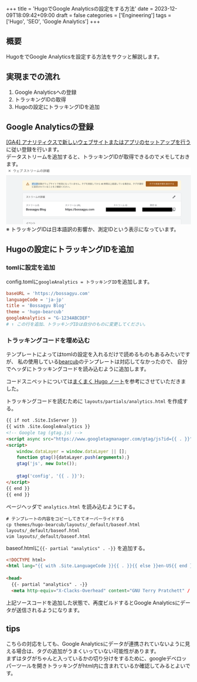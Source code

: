 +++
title = 'HugoでGoogle Analyticsの設定をする方法'
date = 2023-12-09T18:09:42+09:00
draft = false
categories = ['Engineering']
tags = ['Hugo', 'SEO', 'Google Analytics']
+++

## 概要
HugoをでGoogle Analyticsを設定する方法をサクッと解説します。

## 実現までの流れ
1. Google Analyticsへの登録
2. トラッキングIDの取得
3. Hugoの設定にトラッキングIDを追加

## Google Analyticsの登録
[[GA4] アナリティクスで新しいウェブサイトまたはアプリのセットアップを行う](https://support.google.com/analytics/answer/9304153?hl=ja)
に従い登録を行います。  
データストリームを追加すると、トラッキングIDが取得できるのでメモしておきます。
![データストリーム追加画面](img-003-001.png)
※ トラッキングIDは日本語訳の影響か、測定IDという表示になっています。

## Hugoの設定にトラッキングIDを追加
### tomlに設定を追加
config.tomlに`googleAnalytics = トラッキングID`を追加します。
```toml
baseURL = 'https://bossagyu.com'
languageCode = 'ja-jp'
title = 'Bossagyu Blog'
theme = 'hugo-bearcub'
googleAnalytics = "G-1234ABCDEF"
# ↑ この行を追加、トラッキングIDは自分のものに変更してください。
```

### トラッキングコードを埋め込む
テンプレートによってはtomlの設定を入れるだけで読めるものもあるみたいですが、
私の使用している[bearcub](https://github.com/clente/hugo-bearcub/tree/main)のテンプレートは対応してなかったので、
自分でヘッダにトラッキングコードを読み込むように追加します。

コードスニペットについては[まくまく Hugo ノート](https://github.com/clente/hugo-bearcub/tree/main)を参考にさせていただきました。

トラッキングコードを読むために `layouts/partials/analytics.html` を作成する。
```html
{{ if not .Site.IsServer }}
{{ with .Site.GoogleAnalytics }}
<!-- Google tag (gtag.js) -->
<script async src="https://www.googletagmanager.com/gtag/js?id={{ . }}"></script>
<script>
    window.dataLayer = window.dataLayer || [];
    function gtag(){dataLayer.push(arguments);}
    gtag('js', new Date());

    gtag('config', '{{ . }}');
</script>
{{ end }}
{{ end }}
```

ページヘッダで `analytics.html` を読み込むようにする。

```shell
# テンプレートの内容をコピーしてきてオーバーライドする
cp themes/hugo-bearcub/layouts/_default/baseof.html layouts/_default/baseof.html 
vim layouts/_default/baseof.html 
```

baseof.htmlに`{{- partial "analytics" . -}}` を追加する。
```html
<!DOCTYPE html>
<html lang="{{ with .Site.LanguageCode }}{{ . }}{{ else }}en-US{{ end }}">

<head>
  {{- partial "analytics" . -}}
  <meta http-equiv="X-Clacks-Overhead" content="GNU Terry Pratchett" /
```

上記ソースコードを追加した状態で、再度ビルドするとGoogle Analyticsにデータが送信されるようになります。

## tips

こちらの対応をしても、Google Analyticsにデータが連携されていないように見える場合は、タグの追加がうまくいっていない可能性があります。  
まずはタグがちゃんと入っているかの切り分けをするために、googleデベロッパーツールを開きトラッキングがhtml内に含まれているか確認してみるとよいです。